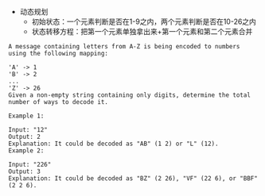 * 动态规划
    * 初始状态：一个元素判断是否在1-9之内，两个元素判断是否在10-26之内
    * 状态转移方程：把第一个元素单独拿出来+第一个元素和第二个元素合并

```
A message containing letters from A-Z is being encoded to numbers using the following mapping:

'A' -> 1
'B' -> 2
...
'Z' -> 26
Given a non-empty string containing only digits, determine the total number of ways to decode it.

Example 1:

Input: "12"
Output: 2
Explanation: It could be decoded as "AB" (1 2) or "L" (12).
Example 2:

Input: "226"
Output: 3
Explanation: It could be decoded as "BZ" (2 26), "VF" (22 6), or "BBF" (2 2 6).

```